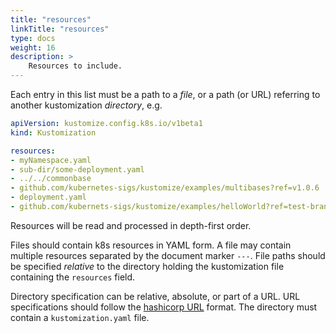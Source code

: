 ```yaml
---
title: "resources"
linkTitle: "resources"
type: docs
weight: 16
description: >
    Resources to include.
---
```


Each entry in this list must be a path to a _file_, or a path (or URL) referring to another
kustomization _directory_, e.g.

```yaml
apiVersion: kustomize.config.k8s.io/v1beta1
kind: Kustomization

resources:
- myNamespace.yaml
- sub-dir/some-deployment.yaml
- ../../commonbase
- github.com/kubernetes-sigs/kustomize/examples/multibases?ref=v1.0.6
- deployment.yaml
- github.com/kubernets-sigs/kustomize/examples/helloWorld?ref=test-branch
```

Resources will be read and processed in depth-first order.

Files should contain k8s resources in YAML form. A file may contain multiple resources separated by
the document marker `---`.  File paths should be specified _relative_ to the directory holding the
kustomization file containing the `resources` field.

Directory specification can be relative, absolute, or part of a URL.  URL specifications should
follow the [hashicorp URL] format.  The directory must contain a `kustomization.yaml` file.

[hashicorp URL]: https://github.com/hashicorp/go-getter#url-format
